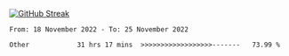 [![GitHub Streak](https://streak-stats.demolab.com?user=renren-017&theme=sea&hide_border=true&background=DD272700)](https://git.io/streak-stats)

<!--START_SECTION:waka-->

```text
From: 18 November 2022 - To: 25 November 2022

Other            31 hrs 17 mins  >>>>>>>>>>>>>>>>>>-------   73.99 %
```

<!--END_SECTION:waka-->
